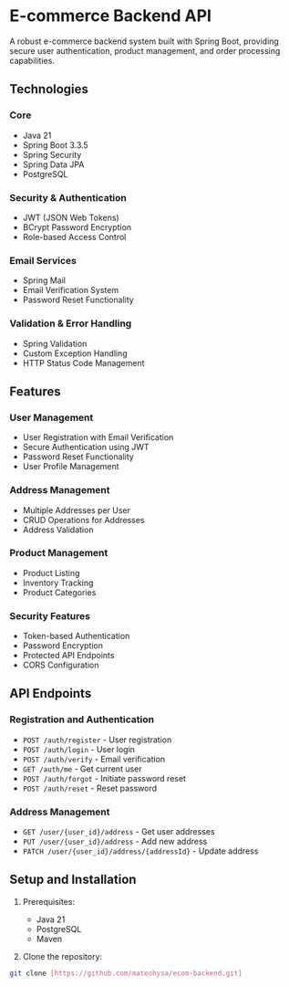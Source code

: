 # E-commerce Backend API

A robust e-commerce backend system built with Spring Boot, providing secure user authentication, product management, and order processing capabilities.

## Technologies

### Core
- Java 21
- Spring Boot 3.3.5
- Spring Security
- Spring Data JPA
- PostgreSQL

### Security & Authentication
- JWT (JSON Web Tokens)
- BCrypt Password Encryption
- Role-based Access Control

### Email Services
- Spring Mail
- Email Verification System
- Password Reset Functionality

### Validation & Error Handling
- Spring Validation
- Custom Exception Handling
- HTTP Status Code Management

## Features

### User Management
- User Registration with Email Verification
- Secure Authentication using JWT
- Password Reset Functionality
- User Profile Management

### Address Management
- Multiple Addresses per User
- CRUD Operations for Addresses
- Address Validation

### Product Management
- Product Listing
- Inventory Tracking
- Product Categories

### Security Features
- Token-based Authentication
- Password Encryption
- Protected API Endpoints
- CORS Configuration

## API Endpoints

### Registration and Authentication
- `POST /auth/register` - User registration
- `POST /auth/login` - User login
- `POST /auth/verify` - Email verification
- `GET /auth/me` - Get current user
- `POST /auth/forgot` - Initiate password reset
- `POST /auth/reset` - Reset password

### Address Management
- `GET /user/{user_id}/address` - Get user addresses
- `PUT /user/{user_id}/address` - Add new address
- `PATCH /user/{user_id}/address/{addressId}` - Update address


## Setup and Installation

1. Prerequisites:
   - Java 21
   - PostgreSQL
   - Maven

2. Clone the repository:
```bash
git clone [https://github.com/mateohysa/ecom-backend.git]
